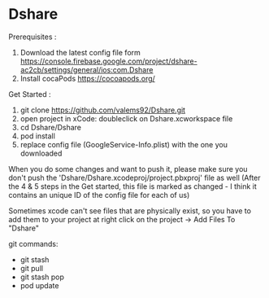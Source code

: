 # Dshare

Prerequisites :
1. Download the latest config file form https://console.firebase.google.com/project/dshare-ac2cb/settings/general/ios:com.Dshare
2. Install cocaPods https://cocoapods.org/

Get Started :
1. git clone https://github.com/valems92/Dshare.git
2. open project in xCode: doubleclick on Dshare.xcworkspace file
3. cd Dshare/Dshare
4. pod install
5. replace config file (GoogleService-Info.plist) with the one you downloaded


When you do some changes and want to push it, please make sure you don't push the 'Dshare/Dshare.xcodeproj/project.pbxproj' file as well (After the 4 & 5 steps in the Get started, this file is marked as changed - I think it contains an unique ID of the config file for each of us)


Sometimes xcode can't see files that are physically exist, so you have to add them to your project at right click on the project -> Add Files To "Dshare"


git commands:
-  git stash
- git pull
- git stash pop
- pod update

